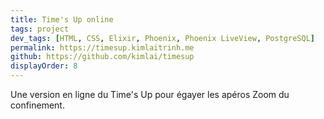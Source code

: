 ```yaml
---
title: Time's Up online
tags: project
dev_tags: [HTML, CSS, Elixir, Phoenix, Phoenix LiveView, PostgreSQL]
permalink: https://timesup.kimlaitrinh.me
github: https://github.com/kimlai/timesup
displayOrder: 8
---
```


Une version en ligne du Time's Up pour égayer les apéros Zoom du confinement.
